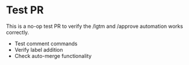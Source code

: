 # Test PR

This is a no-op test PR to verify the /lgtm and /approve automation works correctly.

- Test comment commands
- Verify label addition
- Check auto-merge functionality